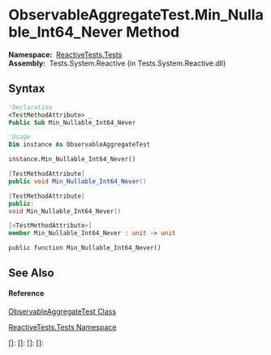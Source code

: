 # ObservableAggregateTest.Min\_Nullable\_Int64\_Never Method

**Namespace:**  [ReactiveTests.Tests](ReactiveTests.Tests\ReactiveTests.Tests.md)  
**Assembly:**  Tests.System.Reactive (in Tests.System.Reactive.dll)

## Syntax

```vb
'Declaration
<TestMethodAttribute> _
Public Sub Min_Nullable_Int64_Never
```

```vb
'Usage
Dim instance As ObservableAggregateTest

instance.Min_Nullable_Int64_Never()
```

```csharp
[TestMethodAttribute]
public void Min_Nullable_Int64_Never()
```

```c++
[TestMethodAttribute]
public:
void Min_Nullable_Int64_Never()
```

```fsharp
[<TestMethodAttribute>]
member Min_Nullable_Int64_Never : unit -> unit 
```

```jscript
public function Min_Nullable_Int64_Never()
```

## See Also

#### Reference

[ObservableAggregateTest Class](ObservableAggregateTest\ObservableAggregateTest.md)

[ReactiveTests.Tests Namespace](ReactiveTests.Tests\ReactiveTests.Tests.md)

[]: 
[]: 
[]: 
[]: 